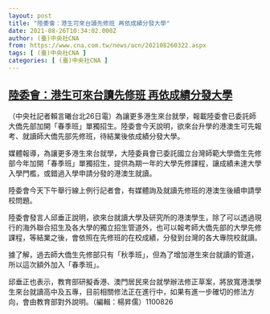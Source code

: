 ```yaml
---
layout: post
title: "陸委會：港生可來台讀先修班 再依成績分發大學"
date: 2021-08-26T10:34:02.000Z
author: (臺)中央社CNA
from: https://www.cna.com.tw/news/acn/202108260322.aspx
tags: [ (臺)中央社CNA ]
categories: [ (臺)中央社CNA ]
---
```

<!--1629974042000-->
[陸委會：港生可來台讀先修班 再依成績分發大學](https://www.cna.com.tw/news/acn/202108260322.aspx)
------

<div>
<div></div><div class="paragraph"><p>（中央社記者賴言曦台北26日電）為讓更多港生來台就學，報載陸委會已委託師大僑先部加開「春季班」單獨招生。陸委會今天說明，欲來台升學的港澳生可先報考、就讀師大僑先部先修班，待結業後依成績分發大學。</p><p>媒體報導，為讓更多港生來台就學，大陸委員會已委託國立台灣師範大學僑生先修部今年加開「春季班」單獨招生，提供為期一年的大學先修課程，讓成績未達大學入學門檻，或錯過入學申請分發的港澳生就讀。</p><p>陸委會今天下午舉行線上例行記者會，有媒體詢及就讀先修班的港澳生後續申請學校問題。</p><p>陸委會發言人邱垂正說明，欲來台就讀大學及研究所的港澳學生，除了可以透過現行的海外聯合招生及各大學的獨立招生管道外，也可以報考師大僑先部的大學先修課程，等結業之後，會依照在先修班的在校成績，分發到台灣的各大專院校就讀。</p><p>據了解，過去師大僑生先修部只有「秋季班」，但為了增加港生來台就讀的管道，所以這次額外加入「春季班」。</p><p>邱垂正也表示，教育部研擬香港、澳門居民來台就學辦法修正草案，將放寬港澳學生來台就讀高中及五專，目前相關修法正在進行中，如果有進一步確切的修法方向，會由教育部對外說明。（編輯：楊昇儒）1100826</p></div>
</div>
